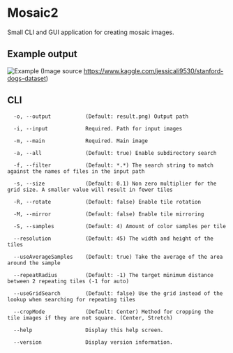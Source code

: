 # Mosaic2

Small CLI and GUI application for creating mosaic images.

## Example output
![Example](https://user-images.githubusercontent.com/50838791/136795543-5277892d-7160-4361-8905-e3f49670081a.jpg)
(Image source https://www.kaggle.com/jessicali9530/stanford-dogs-dataset)

## CLI
```
  -o, --output           (Default: result.png) Output path

  -i, --input            Required. Path for input images

  -m, --main             Required. Main image

  -a, --all              (Default: true) Enable subdirectory search

  -f, --filter           (Default: *.*) The search string to match against the names of files in the input path

  -s, --size             (Default: 0.1) Non zero multiplier for the grid size. A smaller value will result in fewer tiles

  -R, --rotate           (Default: false) Enable tile rotation

  -M, --mirror           (Default: false) Enable tile mirroring

  -S, --samples          (Default: 4) Amount of color samples per tile

  --resolution           (Default: 45) The width and height of the tiles

  --useAverageSamples    (Default: true) Take the average of the area around the sample

  --repeatRadius         (Default: -1) The target minimum distance between 2 repeating tiles (-1 for auto)

  --useGridSearch        (Default: false) Use the grid instead of the lookup when searching for repeating tiles

  --cropMode             (Default: Center) Method for cropping the tile images if they are not square. (Center, Stretch)

  --help                 Display this help screen.

  --version              Display version information.
```


